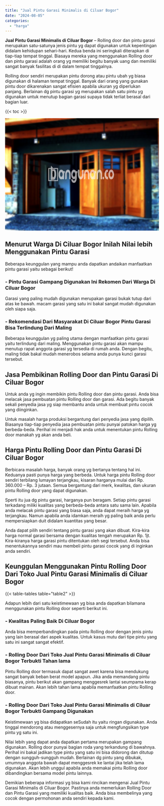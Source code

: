 ```yaml
---
title: "Jual Pintu Garasi Minimalis di Ciluar Bogor"
date: "2024-08-05"
categories: 
  - "harga"
---
```


**Jual Pintu Garasi Minimalis di Ciluar Bogor** – Rolling door dan pintu garasi merupakan satu-satunya jenis pintu yg dapat digunakan untuk kepentingan didalam kehidupan sehari-hari. Kedua benda ini seringkali diterapkan di tiap-tiap tempat tinggal. Biasaya mereka yang menggunakan Rolling door dan pintu garasi adalah orang yg memiliki begitu banyak uang dan memiliki sangat banyak fasilitas di di dalam tempat tinggalnya.

Rolling door sendiri merupakan pintu dorong atau pintu ubah yg biasa digunakan di halaman tempat tinggal. Banyak dari orang yang gunakan pintu door dikarenakan sangat efisien apabila ukuran yg diperlukan panjang. Berlainan dg pintu garasi yg merupakan salah satu pintu yg digunakan untuk menutup bagian garasi supaya tidak terliat berasal dari bagian luar.

{{< toc >}}

![Jual Pintu Garasi Minimalis di Ciluar Bogor](/images/pintu-garasi-62.png)

## Menurut Warga Di Ciluar Bogor Inilah Nilai lebih Menggunakan Pintu Garasi

Beberapa keunggulan yang mampu anda dapatkan andaikan manfaatkan pintu garasi yaitu sebagai berikut!

### \- Pintu Garasi Gampang Digunakan Ini Rekomen Dari Warga Di Ciluar Bogor

Garasi yang paling mudah digunakan merupakan garasi bukak tutup dari atas ke bawah. macam garasi yang satu ini bakal sangat mudah digunakan oleh siapa saja.

### \- Rekomendasi Dari Masyarakat Di Ciluar Bogor Pintu Garasi Bisa Terlindung Dari Maling

Beberapa keunggulan yg paling utama dengan manfaatkan pintu garasi yaitu terlindung dari maling. Menggunakan pintu garasi akan mampu menutup rapat anggota garasi yg tersedia di rumah anda. Dengan begitu, maling tidak bakal mudah menerobos selama anda punya kunci garasi tersebut.

## Jasa Pembikinan Rolling Door dan Pintu Garasi Di Ciluar Bogor

Untuk anda yg ingin membikin pintu Rolling door dan pintu garasi. Anda bisa melacak jasa pembuatan pintu Rolling door dan garasi. Ada begitu banyak sekali penyedia jasa yg siap membantu anda untuk membuat pintu cocok yang diinginkan.

Untuk masalah harga produksi bergantung dari penyedia jasa yang dipilih. Biasanya tiap-tiap penyedia jasa pembuatan pintu punyai patokan harga yg berbeda-beda. Perihal ini menjadi hak anda untuk menentukan pintu Rolling door manakah yg akan anda beli.

## Harga Pintu Rolling Door dan Pintu Garasi Di Ciluar Bogor

Berbicara masalah harga, banyak orang yg bertanya tentang hal ini. Keduanya pasti punya harga yang berbeda. Untuk harga pintu Rolling door sendiri terbilang lumayan terjangkau, kisaran harganya mulai dari Rp. 360.000 – Rp. 3 jutaan. Semua bergantung dari merk, kwalitas, dan ukuran pintu Rolling door yang dapat digunakan.

Sperti itu jua dg pintu garasi, harganya pun beragam. Setiap pintu garasi terkadang miliki kualitas yang berbeda-beda antara satu sama lain. Apabila anda melacak pintu garasi yang biasa saja, anda dapat meraih harga yg terjangkau. Namun apabila anda idamkan meraih yg paling baik anda perlu mempersiapkan duit didalam kuantitas yang besar.

Anda dapat pilih sendiri tentang pintu garasi yang akan dibuat. Kira-kira harga normal garasi bersama dengan kualitas tengah merupakan Rp. 1jt. Kira-kiranya harga garasi pintu ditentukan oleh segi tersebut. Anda bisa menentukannya sendiri mau membeli pintu garasi cocok yang di inginkan anda sendiri.

## Keunggulan Menggunakan Pintu Rolling Door Dari Toko Jual Pintu Garasi Minimalis di Ciluar Bogor

{{< table-tables table="table2" >}}

Adapun lebih dari satu keistimewaan yg bisa anda dapatkan bilamana menggunakan pintu Rolling door seperti berikut ini.

### \- Kwalitas Paling Baik Di Ciluar Bogor

Anda bisa memperbandingkan pada pintu Rolling door dengan jenis pintu yang lain berasal dari aspek kualitas. Untuk kasus mutu dari tipe pintu yang satu ini sangat sangat efektif.

### \- Rolling Door Dari Toko Jual Pintu Garasi Minimalis di Ciluar Bogor Terbukti Tahan lama

Pintu Rolling door termasuk dapat sangat awet karena bisa mendukung sangat banyak beban berat model apapun. Jika anda memandang pintu biasanya, pintu berikut akan gampang menggesrek lantai seumpama kerap dibuat mainan. Akan lebih tahan lama apabila memanfaatkan pintu Rolling door.

### \- Rolling Door Dari Toko Jual Pintu Garasi Minimalis di Ciluar Bogor Terbukti Gampang Digunakan

Keistimewaan yg bisa didapatkan seSudah itu yaitu ringan digunakan. Anda tinggal mendorong atau menggesernya saja untuk mengfungsikan type pintu yg satu ini.

Nilai lebih yang dapat anda dapatkan pertama merupakan gampang digunakan. Rolling door punyai bagian roda yang terkandung di bawahnya. Perihal ini bakal jadikan type pintu yang satu ini bisa didorong dan ditutup dengan sungguh-sungguh mudah. Berlainan dg pintu yang dibukak, umumnya anggota bawah dapat menggesrek ke lantai jika telah lama digunakan. Akan lebih unggul apabila anda memakai pintu Rolling door dibandingkan bersama model pintu lainnya.

Demikian beberapa informasi yg bisa kami rincikan mengenai Jual Pintu Garasi Minimalis di Ciluar Bogor. Pastinya anda memerlukan Rolling Door dan Pintu Garasi yang memiliki kualitas baik. Anda bisa membelinya yang cocok dengan permohonan anda sendiri kepada kami.
